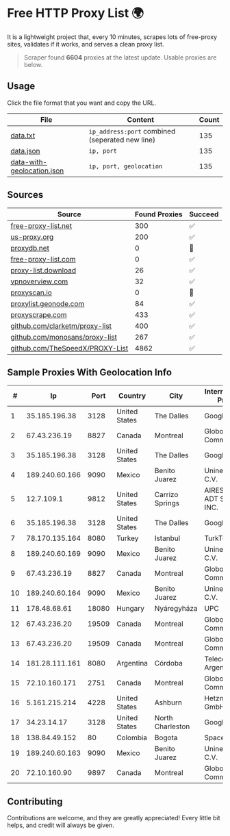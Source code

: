 
# Free HTTP Proxy List 🌍

It is a lightweight project that, every 10 minutes, scrapes lots of free-proxy sites, validates if it works, and serves a clean proxy list.


> Scraper found **6604** proxies at the latest update. Usable proxies are below.

## Usage

Click the file format that you want and copy the URL.


|File|Content|Count|
|----|-------|-----|
|[data.txt](https://raw.githubusercontent.com/themiralay/Proxy-List-World/master/data.txt)|`ip_address:port` combined (seperated new line)|135|
|[data.json](https://raw.githubusercontent.com/themiralay/Proxy-List-World/master/data.json)|`ip, port`|135|
|[data-with-geolocation.json](https://raw.githubusercontent.com/themiralay/Proxy-List-World/master/data-with-geolocation.json)|`ip, port, geolocation`|135|

## Sources

|Source|Found Proxies|Succeed|
|------|-------------|-------|
|[free-proxy-list.net](https://free-proxy-list.net)|300|✅|
|[us-proxy.org](https://www.us-proxy.org)|200|✅|
|[proxydb.net](http://proxydb.net)|0|🚫|
|[free-proxy-list.com](https://free-proxy-list.com/?page=&port=&type%5B%5D=http&type%5B%5D=https&up_time=0&search=Search)|0|✅|
|[proxy-list.download](https://www.proxy-list.download/HTTP)|26|✅|
|[vpnoverview.com](https://vpnoverview.com/privacy/anonymous-browsing/free-proxy-servers)|32|✅|
|[proxyscan.io](https://www.proxyscan.io)|0|🚫|
|[proxylist.geonode.com](https://proxylist.geonode.com/api/proxy-list?limit=300&page=1&sort_by=lastChecked&sort_type=desc&protocols=http,https)|84|✅|
|[proxyscrape.com](https://api.proxyscrape.com/v2/?request=displayproxies&protocol=http&timeout=10000&country=all&ssl=all&anonymity=all)|433|✅|
|[github.com/clarketm/proxy-list](https://raw.githubusercontent.com/clarketm/proxy-list/master/proxy-list-raw.txt)|400|✅|
|[github.com/monosans/proxy-list](https://raw.githubusercontent.com/monosans/proxy-list/main/proxies/http.txt)|267|✅|
|[github.com/TheSpeedX/PROXY-List](https://raw.githubusercontent.com/TheSpeedX/PROXY-List/master/http.txt)|4862|✅|


## Sample Proxies With Geolocation Info

|#|Ip|Port|Country|City|Internet Service Provider|
|-|--|----|-------|----|-------------------------|
|1|35.185.196.38|3128|United States|The Dalles|Google LLC|
|2|67.43.236.19|8827|Canada|Montreal|GloboTech Communications|
|3|35.185.196.38|3128|United States|The Dalles|Google LLC|
|4|189.240.60.166|9090|Mexico|Benito Juarez|Uninet S.A. de C.V.|
|5|12.7.109.1|9812|United States|Carrizo Springs|AIRESPRING-ADT SYSTEMS, INC.|
|6|35.185.196.38|3128|United States|The Dalles|Google LLC|
|7|78.170.135.164|8080|Turkey|Istanbul|TurkTelecom|
|8|189.240.60.169|9090|Mexico|Benito Juarez|Uninet S.A. de C.V.|
|9|67.43.236.19|8827|Canada|Montreal|GloboTech Communications|
|10|189.240.60.164|9090|Mexico|Benito Juarez|Uninet S.A. de C.V.|
|11|178.48.68.61|18080|Hungary|Nyáregyháza|UPC|
|12|67.43.236.20|19509|Canada|Montreal|GloboTech Communications|
|13|67.43.236.20|19509|Canada|Montreal|GloboTech Communications|
|14|181.28.111.161|8080|Argentina|Córdoba|Telecom Argentina S.A|
|15|72.10.160.171|2751|Canada|Montreal|GloboTech Communications|
|16|5.161.215.214|4228|United States|Ashburn|Hetzner Online GmbH|
|17|34.23.14.17|3128|United States|North Charleston|Google LLC|
|18|138.84.49.152|80|Colombia|Bogota|SpaceX Starlink|
|19|189.240.60.163|9090|Mexico|Benito Juarez|Uninet S.A. de C.V.|
|20|72.10.160.90|9897|Canada|Montreal|GloboTech Communications|



## Contributing

Contributions are welcome, and they are greatly appreciated! Every
little bit helps, and credit will always be given.

